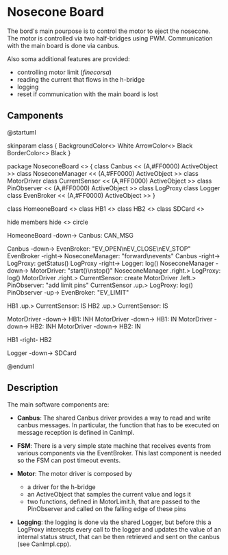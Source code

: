# Nosecone Board

The bord's main pourpose is to control the motor to eject the nosecone.
The motor is controlled via two half-bridges using PWM. Communication with the main board is done via canbus.

Also soma additional features are provided:
- controlling motor limit (*finecorsa*)
- reading the current that flows in the h-bridge
- logging
- reset if communication with the main board is lost

## Camponents

@startuml

skinparam class {
    BackgroundColor<<Hardware>> White
    ArrowColor<<Hardware>> Black
    BorderColor<<Hardware>> Black
}

package NoseconeBoard <<node>>
{
class Canbus << (A,#FF0000) ActiveObject >>
class NoseconeManager << (A,#FF0000) ActiveObject >>
class MotorDriver
class CurrentSensor << (A,#FF0000) ActiveObject >>
class PinObserver << (A,#FF0000) ActiveObject >>
class LogProxy
class Logger
class EvenBroker << (A,#FF0000) ActiveObject >>
}

class HomeoneBoard <<Hardware>>
class HB1 <<Hardware>>
class HB2 <<Hardware>>
class SDCard <<Hardware>>

hide members
hide <<Hardware>> circle

HomeoneBoard -down-> Canbus: CAN_MSG

Canbus -down-> EvenBroker: "EV_OPEN\nEV_CLOSE\nEV_STOP"
EvenBroker -right-> NoseconeManager: "forward\nevents"
Canbus -right-> LogProxy: getStatus()
LogProxy -right-> Logger: log()
NoseconeManager -down-> MotorDriver: "start()\nstop()"
NoseconeManager .right.> LogProxy: log()
MotorDriver .right.> CurrentSensor: create
MotorDriver .left.> PinObserver: "add limit pins"
CurrentSensor .up.> LogProxy: log()
PinObserver -up-> EvenBroker: "EV_LIMIT"

HB1 .up.> CurrentSensor: IS
HB2 .up.> CurrentSensor: IS

MotorDriver -down-> HB1: INH
MotorDriver -down-> HB1: IN
MotorDriver -down-> HB2: INH
MotorDriver -down-> HB2: IN

HB1 -right- HB2

Logger -down-> SDCard

@enduml

## Description

The main software components are:

* **Canbus**: The shared Canbus driver provides a way to read and write canbus messages. In particular, the function that has to be executed on message reception is defined in CanImpl.

* **FSM**: There is a very simple state machine that receives events from various components via the EventBroker. This last component is needed so the FSM can post timeout events.

* **Motor**: The motor driver is composed by
    * a driver for the h-bridge
    * an ActiveObject that samples the current value and logs it
    * two functions, defined in MotorLimit.h, that are passed to the PinObserver and called on the falling edge of these pins

* **Logging**: the logging is done via the shared Logger, but before this a LogProxy intercepts every call to the logger and updates the value of an internal status struct, that can be then retrieved and sent on the canbus (see CanImpl.cpp).